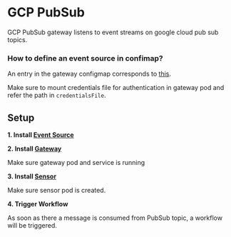 # GCP PubSub

GCP PubSub gateway listens to event streams on google cloud pub sub topics.


### How to define an event source in confimap?
An entry in the gateway configmap corresponds to [this](https://github.com/argoproj/argo-events/blob/a913dafbf000eb05401ef2c847b29152af82977f/gateways/community/gcp-pubsub/config.go#L31-L36).

Make sure to mount credentials file for authentication in gateway pod and refer the path in `credentialsFile`.

## Setup
**1. Install [Event Source](https://github.com/argoproj/argo-events/tree/master/examples/event-sources/gcp-pubsub.yaml)**

**2. Install [Gateway](https://github.com/argoproj/argo-events/tree/master/examples/gateways/gcp-pubsub.yaml)**

Make sure gateway pod and service is running

**3. Install [Sensor](https://github.com/argoproj/argo-events/tree/master/examples/sensors/gcp-pubsub.yaml)**

Make sure sensor pod is created.

**4. Trigger Workflow**

As soon as there a message is consumed from PubSub topic, a workflow will be triggered.

